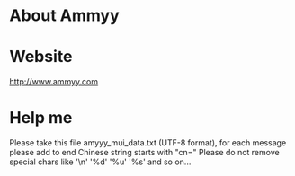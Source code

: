About Ammyy
====

Website
====
<http://www.ammyy.com>

Help me
====
Please take this file amyyy_mui_data.txt (UTF-8 format), for each message please add to end Chinese string starts with "cn="
Please do not remove special chars like '\n' '%d' '%u' '%s' and so on...
